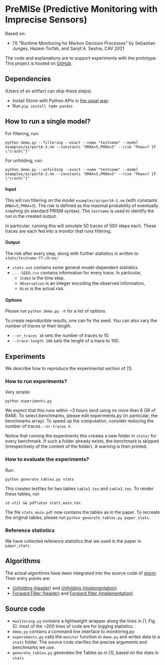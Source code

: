 # PreMISe (Predictive Monitoring with Imprecise Sensors)

Based on: 
- [1] "Runtime Monitoring for Markov Decision Processes" by Sebastian Junges, Hazem Torfah, and Sanjit A. Seshia, CAV 2021 

The code and explanations are to support experiments with the prototype. 
This project is hosted on [GitHub](https://github.com/monitoring-MDPs/premise). 

## Dependencies 

(Users of an artifact can skip these steps). 
- Install Storm with Python APIs in [the usual way](https://moves-rwth.github.io/stormpy/installation.html).
- Run `pip install tqdm pandas`

## How to run a single model?

For filtering, run: 
```
python demo.py --filtering --exact --name "testname" --model examples/airportA-3.nm --constants "DMAX=5,PMAX=5" --risk "Pmax=? [F \"crash\"]"
```

For unfolding, run: 
```
python demo.py --unfolding --exact --name "testname" --model examples/airportA-3.nm --constants "DMAX=5,PMAX=5" --risk "Pmax=? [F \"crash\"]"
```

#### Input
This will run filtering on the model `examples/airportA-3.nm` (with constants `DMAX=5,PMAX=5`). 
The risk is defined as the maximal probability of eventually crashing (in standard PRISM syntax).
The `testname` is used to identify the run in the created output. 

In particular, running this will simulate 50 traces of 500 steps each. 
These traces are each fed into a monitor that runs filtering. 

#### Output
The risk after every step, along with further statistics is written to `stats/testname-ff-ch-ea/` 

- `stats.out` contains some general model-dependent statistics.
- `...-SEED.csv` contains information for every trace. 
In particular, 
    - `Index` is the time step, 
    - `Observation` is an integer encoding the observed information, 
    - `Risk` is the actual risk. 

#### Options

Please run `python demo.py -h` for a list of options.


 
To create reproducible results, one can fix the seed. You can also vary the number of traces or their length. 
- `--nr_traces 10` sets the number of traces to 10.
- `--trace-length 100` sets the lenght of a trace to 100.


## Experiments
We describe how to reproduce the experimental section of [1].

### How to run experiments?

Very simple: 
```
python experiments.py
```

We expect that this runs within ~3 hours (and using no more than 6 GB of RAM).
To select benchmarks, please edit experiments.py (in particular, the benchmarks array).
To speed up the computation, consider reducing the number of traces `--nr-traces X`.

Notice that running the experiments this creates a new folder in `stats/` for every benchmark. 
If such a folder already exists, the benchmark is skipped (irrespectively of the content of the folder). 
A warning is then printed.

### How to evaluate the experiments?

Run:
```
python generate_tables.py stats
```

This creates texfiles for two tables `table1.tex` and `table2.tex`. 
To render these tables, run

```
cd util && pdflatex stats_main.tex
```

The file `stats_main.pdf` now contains the tables as in the paper. 
To recreate the original tables, please run  `python generate_tables.py paper_stats`.


### Reference statistics

We have collected reference statistics that we used in the paper in `paper_stats`


## Algorithms

The actual algorithms have been integrated into the source code of [storm](https://www.stormchecker.org). Their entry points are:

- [Unfolding (header)](https://github.com/moves-rwth/storm/blob/master/src/storm-pomdp/transformer/ObservationTraceUnfolder.h) and [Unfolding (implementation)](https://github.com/moves-rwth/storm/blob/master/src/storm-pomdp/transformer/ObservationTraceUnfolder.cpp) 
- [Forward Filter (header)](https://github.com/moves-rwth/storm/blob/master/src/storm-pomdp/generator/NondeterministicBeliefTracker.h) and [Forward filter (implementation)](https://github.com/moves-rwth/storm/blob/master/src/storm-pomdp/generator/NondeterministicBeliefTracker.cpp)

## Source code

- `monitoring.py` contains a lightweight wrapper along the lines in [1, Fig. 5]: 
most of the ~200 lines of code are for logging statistics.
- `demo.py` contains a command line interface to monitoring.py
- `experiments.py` calls the `monitor` function in `demo.py` and writes data to a `stats` folder.
The source code clarifies the precise arguments and benchmarks we use. 
- `generate_tables.py` generates the Tables as in [1], based on the stats in `stats`


